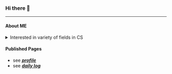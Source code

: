 ### Hi there 👋
---
#### About ME
<details>  
<summary>Interested in variety of fields in CS</summary>  

- *Machine Learning*
- *Algorithm & Data Structure*
- and how the computer works
  - *computer architecture*  
  - *network*  
  - *OS*  
  - *graphics*  
  :
  </details>

#### Published Pages
- see [***profile***](https://otsukotsu.github.io/OtsuKotsuIO/)  
- see [***daily log***](https://otsukotsu.github.io/daily_log_publish/)  


<!--
**OtsuKotsu/OtsuKotsu** is a ✨ _special_ ✨ repository because its `README.md` (this file) appears on your GitHub profile.

Here are some ideas to get you started:

- 🔭 I’m currently working on ...
- 🌱 I’m currently learning ...
- 👯 I’m looking to collaborate on ...
- 🤔 I’m looking for help with ...
- 💬 Ask me about ...
- 📫 How to reach me: ...
- 😄 Pronouns: ...
- ⚡ Fun fact: ...
-->
